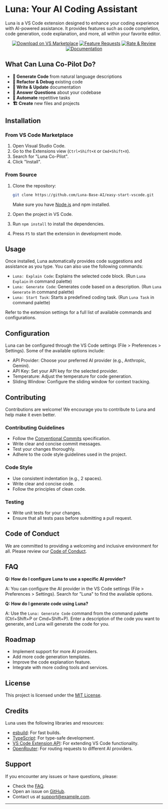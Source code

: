# Luna: Your AI Coding Assistant

Luna is a VS Code extension designed to enhance your coding experience with AI-powered assistance. It provides features such as code completion, code generation, code explanation, and more, all within your favorite editor.

<div align="center">
  <a href="https://marketplace.visualstudio.com/items?itemName=YOUR_EXTENSION_ID" target="_blank"><img src="https://img.shields.io/badge/Download%20on%20VS%20Marketplace-blue?style=for-the-badge&logo=visualstudiocode&logoColor=white" alt="Download on VS Marketplace"></a>
  <a href="https://github.com/YOUR_GITHUB_ORG/YOUR_REPO/discussions/categories/feature-requests?discussions_q=is%3Aopen+category%3A%22Feature+Requests%22+sort%3Atop" target="_blank"><img src="https://img.shields.io/badge/Feature%20Requests-yellow?style=for-the-badge" alt="Feature Requests"></a>
  <a href="https://marketplace.visualstudio.com/items?itemName=YOUR_EXTENSION_ID&ssr=false#review-details" target="_blank"><img src="https://img.shields.io/badge/Rate%20%26%20Review-green?style=for-the-badge" alt="Rate & Review"></a>
  <a href="YOUR_DOCUMENTATION_LINK" target="_blank"><img src="https://img.shields.io/badge/Documentation-6B46C1?style=for-the-badge&logo=readthedocs&logoColor=white" alt="Documentation"></a>
</div>

## What Can Luna Co-Pilot Do?

- **🚀 Generate Code** from natural language descriptions
- **🔧 Refactor & Debug** existing code
- **📝 Write & Update** documentation
- **🤔 Answer Questions** about your codebase
- **🔄 Automate** repetitive tasks
- **🏗️ Create** new files and projects

## Installation

### From VS Code Marketplace

1.  Open Visual Studio Code.
2.  Go to the Extensions view (`Ctrl+Shift+X` or `Cmd+Shift+X`).
3.  Search for "Luna Co-Pilot".
4.  Click "Install".

### From Source

1.  Clone the repository:

    ```bash
    git clone https://github.com/Luna-Base-AI/easy-start-vscode.git
    ```

    Make sure you have [Node.js](https://nodejs.org/) and npm installed.

2.  Open the project in VS Code.
3.  Run `npm install` to install the dependencies.
4.  Press `F5` to start the extension in development mode.

## Usage

Once installed, Luna automatically provides code suggestions and assistance as you type. You can also use the following commands:

- `Luna: Explain Code`: Explains the selected code block. (Run `Luna Explain` in command palette)
- `Luna: Generate Code`: Generates code based on a description. (Run `Luna Generate` in command palette)
- `Luna: Start Task`: Starts a predefined coding task. (Run `Luna Task` in command palette)

Refer to the extension settings for a full list of available commands and configurations.

## Configuration

Luna can be configured through the VS Code settings (File > Preferences > Settings). Some of the available options include:

- API Provider: Choose your preferred AI provider (e.g., Anthropic, Gemini).
- API Key: Set your API key for the selected provider.
- Temperature: Adjust the temperature for code generation.
- Sliding Window: Configure the sliding window for context tracking.

## Contributing

Contributions are welcome! We encourage you to contribute to Luna and help make it even better.

### Contributing Guidelines

- Follow the [Conventional Commits](https://www.conventionalcommits.org/en/v1.0.0/) specification.
- Write clear and concise commit messages.
- Test your changes thoroughly.
- Adhere to the code style guidelines used in the project.

### Code Style

- Use consistent indentation (e.g., 2 spaces).
- Write clear and concise code.
- Follow the principles of clean code.

### Testing

- Write unit tests for your changes.
- Ensure that all tests pass before submitting a pull request.

## Code of Conduct

We are committed to providing a welcoming and inclusive environment for all. Please review our [Code of Conduct](link-to-code-of-conduct).

## FAQ

**Q: How do I configure Luna to use a specific AI provider?**

A: You can configure the AI provider in the VS Code settings (File > Preferences > Settings). Search for "Luna" to find the available options.

**Q: How do I generate code using Luna?**

A: Use the `Luna: Generate Code` command from the command palette (Ctrl+Shift+P or Cmd+Shift+P). Enter a description of the code you want to generate, and Luna will generate the code for you.

## Roadmap

- Implement support for more AI providers.
- Add more code generation templates.
- Improve the code explanation feature.
- Integrate with more coding tools and services.

## License

This project is licensed under the [MIT License](LICENSE).

## Credits

Luna uses the following libraries and resources:

- [esbuild](https://esbuild.github.io/): For fast builds.
- [TypeScript](https://www.typescriptlang.org/): For type-safe development.
- [VS Code Extension API](https://code.visualstudio.com/api): For extending VS Code functionality.
- [OpenRouter](https://openrouter.ai/): For routing requests to different AI providers.

## Support

If you encounter any issues or have questions, please:

- Check the [FAQ](link-to-faq).
- Open an issue on [GitHub](link-to-github-issues).
- Contact us at [support@example.com](mailto:support@example.com).

---

